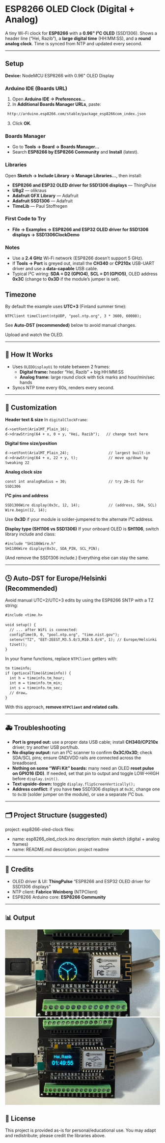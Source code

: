 # ESP8266 OLED Clock (Digital + Analog)

A tiny Wi-Fi clock for **ESP8266** with a **0.96" I²C OLED** (SSD1306).
Shows a header line (“Hei, Razib”), a **large digital time** (HH:MM:SS), and a **round analog clock**.
Time is synced from NTP and updated every second.

---
## Setup

**Device:** NodeMCU ESP8266 with 0.96" OLED Display

### Arduino IDE (Boards URL)
1. Open **Arduino IDE → Preferences…**
2. In **Additional Boards Manager URLs**, paste:
 ```bash
  http://arduino.esp8266.com/stable/package_esp8266com_index.json
   ```
3. Click **OK**.

### Boards Manager
- Go to **Tools → Board → Boards Manager…**
- Search **ESP8266 by ESP8266 Community** and **Install** (latest).

### Libraries
Open **Sketch → Include Library → Manage Libraries…**, then install:
- **ESP8266 and ESP32 OLED driver for SSD1306 displays** — ThingPulse
- **U8g2** — olikraus
- **Adafruit GFX Library** — Adafruit
- **Adafruit SSD1306** — Adafruit
- **TimeLib** — Paul Stoffregen

### First Code to Try
- **File → Examples → ESP8266 and ESP32 OLED driver for SSD1306 displays → SSD1306ClockDemo**

### Notes
- Use a **2.4 GHz** Wi-Fi network (ESP8266 doesn’t support 5 GHz).
- If **Tools → Port** is greyed out, install the **CH340** or **CP210x** USB-UART driver and use a **data-capable** USB cable.
- Typical I²C wiring: **SDA = D2 (GPIO4)**, **SCL = D1 (GPIO5)**, OLED address **0x3C** (change to **0x3D** if the module’s jumper is set).

## Timezone

By default the example uses **UTC+3** (Finland summer time):

    NTPClient timeClient(ntpUDP, "pool.ntp.org", 3 * 3600, 60000);

See **Auto-DST (recommended)** below to avoid manual changes.

Upload and watch the OLED.

---

## 🧾 How It Works

- Uses `OLEDDisplayUi` to rotate between 2 frames:
  - **Digital frame:** header “Hei, Razib” + big HH:MM:SS
  - **Analog frame:** large round clock with tick marks and hour/min/sec hands
- Syncs NTP time every 60s, renders every second.

---

## 🧩 Customization

**Header text & size**
In `digitalClockFrame`:

    d->setFont(ArialMT_Plain_16);
    d->drawString(64 + x, 0 + y, "Hei, Razib");   // change text here

**Digital time size/position**

    d->setFont(ArialMT_Plain_24);                  // largest built-in
    d->drawString(64 + x, 22 + y, t);              // move up/down by tweaking 22

**Analog clock size**

    const int analogRadius = 30;                   // try 28–31 for SSD1306

**I²C pins and address**

    SSD1306Wire display(0x3c, 12, 14);             // (address, SDA, SCL)
    Wire.begin(12, 14);

Use **0x3D** if your module is solder-jumpered to the alternate I²C address.

**Display type (SH1106 vs SSD1306)**
If your onboard OLED is **SH1106**, switch library include and class:

    #include "SH1106Wire.h"
    SH1106Wire display(0x3c, SDA_PIN, SCL_PIN);

(And remove the SSD1306 include.) Everything else can stay the same.

---

## 🕒 Auto-DST for Europe/Helsinki (Recommended)

Avoid manual UTC+2/UTC+3 edits by using the ESP8266 SNTP with a TZ string:

    #include <time.h>

    void setup() {
      // ... after WiFi is connected:
      configTime(0, 0, "pool.ntp.org", "time.nist.gov");
      setenv("TZ", "EET-2EEST,M3.5.0/3,M10.5.0/4", 1); // Europe/Helsinki
      tzset();
    }

In your frame functions, replace `NTPClient` getters with:

    tm timeinfo;
    if (getLocalTime(&timeinfo)) {
      int h = timeinfo.tm_hour;
      int m = timeinfo.tm_min;
      int s = timeinfo.tm_sec;
      // draw…
    }

With this approach, **remove `NTPClient` and related calls**.

---

## 🚑 Troubleshooting

- **Port is greyed out:** use a proper data USB cable; install **CH340/CP210x** driver; try another USB port/hub.
- **No display output:** run an I²C scanner to confirm **0x3C/0x3D**; check SDA/SCL pins; ensure GND/VDD rails are connected across the breadboard.
- **Nothing on some “WiFi Kit” boards:** many need an OLED **reset pulse on GPIO16 (D0)**. If needed, set that pin to output and toggle LOW→HIGH before `display.init()`.
- **Text upside-down:** toggle `display.flipScreenVertically();`
- **Address conflict:** if you have **two** SSD1306 displays at `0x3C`, change one to `0x3D` (solder jumper on the module), or use a separate I²C bus.

---

## 🗂️ Project Structure (suggested)

project: esp8266-oled-clock
files:
  - name: esp8266_oled_clock.ino
    description: main sketch (digital + analog frames)
  - name: README.md
    description: project readme


---

## 📝 Credits

- OLED driver & UI: **ThingPulse** “ESP8266 and ESP32 OLED driver for SSD1306 displays”
- NTP client: **Fabrice Weinberg** (NTPClient)
- ESP8266 Arduino core: **ESP8266 Community**

---
## 📊 Output
![Project Photo 1](clock.jpeg)
![Project Photo 2](message.jpeg)
## 🪪 License

This project is provided as-is for personal/educational use.
You may adapt and redistribute; please credit the libraries above.
